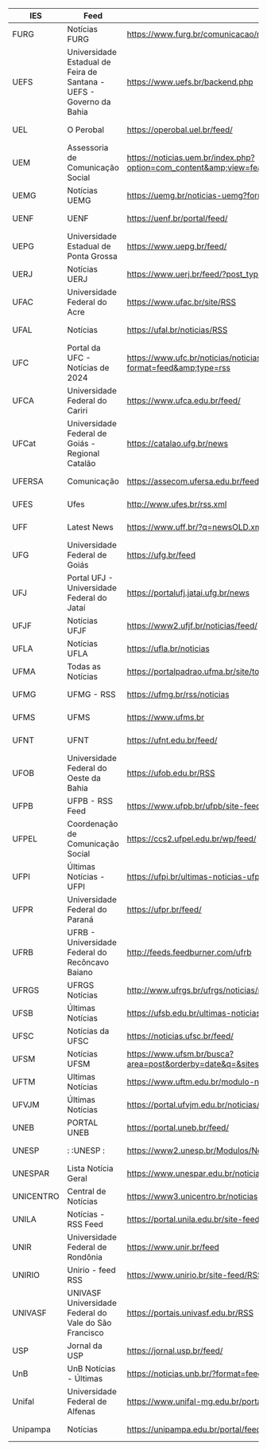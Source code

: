 |IES|Feed|URL|Funcional|Verificado|
|-|-|-|-|-|
|FURG|Notícias FURG|https://www.furg.br/comunicacao/noticias?format=feed&amp;type=rss|S|2024-01-20|
|UEFS|Universidade Estadual de Feira de Santana - UEFS - Governo da Bahia|https://www.uefs.br/backend.php|S|2024-04-04|
|UEL|O Perobal|https://operobal.uel.br/feed/|S|2024-01-20|
|UEM|Assessoria de Comunicação Social|https://noticias.uem.br/index.php?option=com_content&amp;view=featured&amp;format=feed&amp;type=rss|S|2024-01-20|
|UEMG|Notícias UEMG|https://uemg.br/noticias-uemg?format=feed&type=rss|S|2024-01-20|
|UENF|UENF|https://uenf.br/portal/feed/|S|2024-01-20|
|UEPG|Universidade Estadual de Ponta Grossa|https://www.uepg.br/feed/|S|2024-01-20|
|UERJ|Notícias UERJ|https://www.uerj.br/feed/?post_type=noticia|S|2024-01-20|
|UFAC|Universidade Federal do Acre|https://www.ufac.br/site/RSS|S|2024-01-20|
|UFAL|Notícias|https://ufal.br/noticias/RSS|S|2024-01-20|
|UFC|Portal da UFC - Notícias de 2024|https://www.ufc.br/noticias/noticias-de-2023?format=feed&amp;type=rss|S|2024-01-20|
|UFCA|Universidade Federal do Cariri|https://www.ufca.edu.br/feed/|S|2024-01-20|
|UFCat|Universidade Federal de Goiás - Regional Catalão|https://catalao.ufg.br/news|S|2024-01-20|
|UFERSA|Comunicação|https://assecom.ufersa.edu.br/feed/|S|2024-01-20|
|UFES|Ufes|http://www.ufes.br/rss.xml|S|2024-01-20|
|UFF|Latest News|https://www.uff.br/?q=newsOLD.xml|S|2024-01-20|
|UFG|Universidade Federal de Goiás|https://ufg.br/feed|S|2024-01-20|
|UFJ|Portal UFJ - Universidade Federal do Jataí|https://portalufj.jatai.ufg.br/news|S|2024-01-20|
|UFJF|Notícias UFJF|https://www2.ufjf.br/noticias/feed/|S|2024-01-20|
|UFLA|Notícias UFLA|https://ufla.br/noticias|S|2024-01-20|
|UFMA|Todas as Notícias|https://portalpadrao.ufma.br/site/todas-as-noticias/atom.xml|S|2024-01-20|
|UFMG|UFMG - RSS|https://ufmg.br/rss/noticias|S|2024-01-20|
|UFMS|UFMS|https://www.ufms.br|S|2024-01-20|
|UFNT|UFNT|https://ufnt.edu.br/feed/|S|2024-01-20|
|UFOB|Universidade Federal do Oeste da Bahia|https://ufob.edu.br/RSS|S|2024-04-04|
|UFPB|UFPB - RSS Feed|https://www.ufpb.br/ufpb/site-feed/RSS|S|2024-01-20|
|UFPEL|Coordenação de Comunicação Social|https://ccs2.ufpel.edu.br/wp/feed/|S|2024-01-20|
|UFPI|Últimas Notícias - UFPI|https://ufpi.br/ultimas-noticias-ufpi?format=feed&amp;type=rss|S|2024-01-20|
|UFPR|Universidade Federal do Paraná|https://ufpr.br/feed/|S|2023-01-20|
|UFRB|UFRB - Universidade Federal do Recôncavo Baiano|http://feeds.feedburner.com/ufrb|S|2024-01-20|
|UFRGS|UFRGS Notícias|http://www.ufrgs.br/ufrgs/noticias/noticias/RSS|S|2024-01-20|
|UFSB|Últimas Notícias|https://ufsb.edu.br/ultimas-noticias?format=feed&amp;type=rss|S|2024-01-20|
|UFSC|Notícias da UFSC|https://noticias.ufsc.br/feed/|S|2023-01-20|
|UFSM|Notícias UFSM|https://www.ufsm.br/busca?area=post&orderby=date&q=&sites%5B0%5D=1&rss=true|S|2024-01-20|
|UFTM|Ultimas Notícias|https://www.uftm.edu.br/modulo-noticias?format=feed&type=rss|S|2024-01-20|
|UFVJM|Últimas Notícias|https://portal.ufvjm.edu.br/noticias/ultimas-noticias/RSS|S|2024-01-20|
|UNEB|PORTAL UNEB|https://portal.uneb.br/feed/|S|2024-04-04|
|UNESP|: :UNESP :|https://www2.unesp.br/Modulos/Noticias/rss.php|S|2024-01-20|
|UNESPAR|Lista Notícia Geral|https://www.unespar.edu.br/noticias/lista-noticia-geral/RSS|S|2024-01-20|
|UNICENTRO|Central de Notícias|https://www3.unicentro.br/noticias|S|2024-01-20|
|UNILA|Notícias - RSS Feed|https://portal.unila.edu.br/site-feed/RSS?set_language=pt-br|S|2024-01-20|
|UNIR|Universidade Federal de Rondônia|https://www.unir.br/feed|S|2024-01-20|
|UNIRIO|Unirio - feed RSS|https://www.unirio.br/site-feed/RSS|S|2024-01-20|
|UNIVASF|UNIVASF Universidade Federal do Vale do São Francisco|https://portais.univasf.edu.br/RSS|S|2024-04-04|
|USP|Jornal da USP|https://jornal.usp.br/feed/|S|2024-01-20|
|UnB|UnB Notícias - Últimas|https://noticias.unb.br/?format=feed&amp;type=rss|S|2024-01-20|
|Unifal|Universidade Federal de Alfenas|https://www.unifal-mg.edu.br/portal/feed/|S|2024-01-20|
|Unipampa|Notícias|https://unipampa.edu.br/portal/feed-noticias|S|2024-01-20|
